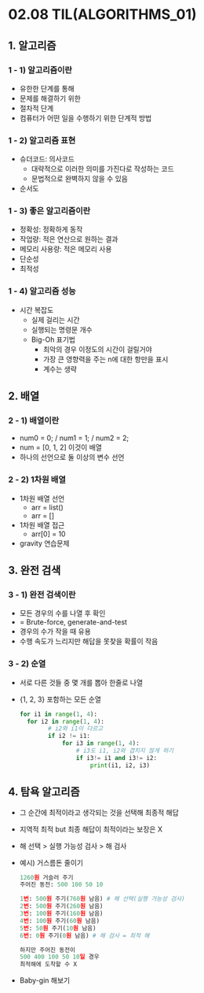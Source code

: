 # 02.08 TIL(ALGORITHMS_01)

## 1. 알고리즘

### 1 - 1) 알고리즘이란

- 유한한 단계를 통해
- 문제를 해결하기 위한
- 절차적 단계
- 컴퓨터가 어떤 일을 수행하기 위한 단계적 방법



### 1 - 2) 알고리즘 표현

- 슈더코드: 의사코드
  - 대략적으로 이러한 의미를 가진다로 작성하는 코드
  - 문법적으로 완벽하지 않을 수 있음
- 순서도



### 1 - 3) 좋은 알고리즘이란

- 정확성: 정확하게 동작
- 작업량: 적은 연산으로 원하는 결과
- 메모리 사용량: 적은 메모리 사용
- 단순성
- 최적성



### 1 - 4) 알고리즘 성능

- 시간 복잡도
  - 실제 걸리는 시간
  - 실행되는 명령문 개수
  - Big-Oh 표기법
    - 최악의 경우 이정도의 시간이 걸릴거야
    - 가장 큰 영향력을 주는 n에 대한 항만을 표시
    - 계수는 생략



## 2. 배열

### 2 - 1) 배열이란

- num0 = 0; / num1 = 1; / num2 = 2;
- num = [0, 1, 2] 이것이 배열
- 하나의 선언으로 둘 이상의 변수 선언



### 2 - 2) 1차원 배열

- 1차원 배열 선언
  - arr = list()
  - arr = []
- 1차원 배열 접근
  - arr[0] = 10
- gravity 연습문제





## 3. 완전 검색

### 3 - 1) 완전 검색이란

- 모든 경우의 수를 나열 후 확인
- = Brute-force, generate-and-test
- 경우의 수가 작을 때 유용
- 수행 속도가 느리지만 해답을 못찾을 확률이 작음



### 3 - 2) 순열

- 서로 다른 것들 중 몇 개를 뽑아 한줄로 나열

- {1, 2, 3} 포함하는 모든 순열

  ```python
  for i1 in range(1, 4):
  	for i2 in range(1, 4):
          # i2와 i1이 다르고
          if i2 != i1:
              for i3 in range(1, 4):
                  # i3도 i1, i2와 겹치지 않게 하기
                  if i3!= i1 and i3!= i2:
                      print(i1, i2, i3)
  ```

  

## 4. 탐욕 알고리즘

- 그 순간에 최적이라고 생각되는 것을 선택해 최종적 해답

- 지역적 최적 but 최종 해답이 최적이라는 보장은 X

- 해 선택 > 실행 가능성 검사 >  해 검사

- 예시) 거스름돈 줄이기

  ```python
  1260원 거슬러 주기
  주어진 동전: 500 100 50 10
  
  1번: 500원 주기(760원 남음) # 해 선택(실행 가능성 검사)
  2번: 500원 주기(260원 남음) 
  3번: 100원 주기(160원 남음) 
  4번: 100원 주기(60원 남음) 
  5번: 50원 주기(10원 남음) 
  6번: 0원 주기(0원 남음) # 해 검사 = 최적 해
  ```

  ```python
  하지만 주어진 동전이
  500 400 100 50 10일 경우
  최적해에 도착할 수 X
  ```

- Baby-gin 해보기